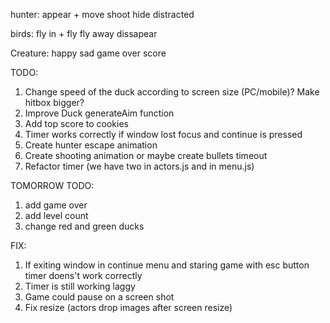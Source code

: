 hunter:
    appear
    + move
    shoot
    hide
    distracted

birds:
    fly in
    + fly
    fly away
    dissapear

Creature:
    happy
    sad
    game over score

TODO: 
1. Change speed of the duck according to screen size (PC/mobile)? Make hitbox bigger?
2. Improve Duck generateAim function
3. Add top score to cookies
4. Timer works correctly if window lost focus and continue is pressed
5. Create hunter escape animation
6. Create shooting animation or maybe create bullets timeout
7. Refactor timer (we have two in actors.js and in menu.js)

TOMORROW TODO:
1. add game over
2. add level count
3. change red and green ducks


FIX:
1. If exiting window in continue menu and staring game with esc button timer doens't work correctly
2. Timer is still working laggy
3. Game could pause on a screen shot
4. Fix resize (actors drop images after screen resize)
